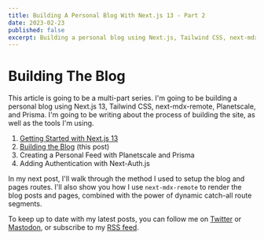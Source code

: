 ```yaml
---
title: Building A Personal Blog With Next.js 13 - Part 2
date: 2023-02-23
published: false
excerpt: Building a personal blog using Next.js, Tailwind CSS, next-mdx-remote, Planetscale, and Prisma.
---
```


# Building The Blog

This article is going to be a multi-part series. I'm going to be building a personal blog using Next.js 13, Tailwind CSS, next-mdx-remote, Planetscale, and Prisma. I'm going to be writing about the process of building the site, as well as the tools I'm using.

1. [Getting Started with Next.js 13](/blog/building-a-personal-blog-with-nextjs-13-part-1)
2. [Building the Blog](/blog/building-a-personal-blog-with-nextjs-13-part-1) (this post)
3. Creating a Personal Feed with Planetscale and Prisma
4. Adding Authentication with Next-Auth.js

In my next post, I'll walk through the method I used to setup the blog and pages routes. I'll also show you how I use `next-mdx-remote` to render the blog posts and pages, combined with the power of dynamic catch-all route segments.

To keep up to date with my latest posts, you can follow me on [Twitter](https://twitter.com/josiahwiebe) or [Mastodon](https://mastodon.social/@josiahwiebe), or subscribe to my [RSS feed](https://jwie.be/feed.xml).
